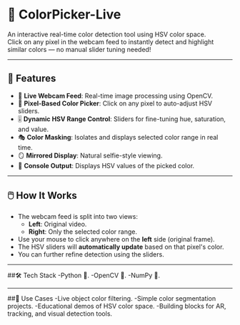 # 🎨 ColorPicker-Live

An interactive real-time color detection tool using HSV color space.  
Click on any pixel in the webcam feed to instantly detect and highlight similar colors — no manual slider tuning needed!

---

## 🚀 Features

- 📸 **Live Webcam Feed**: Real-time image processing using OpenCV.
- 🎯 **Pixel-Based Color Picker**: Click on any pixel to auto-adjust HSV sliders.
- 🎚️ **Dynamic HSV Range Control**: Sliders for fine-tuning hue, saturation, and value.
- 🎭 **Color Masking**: Isolates and displays selected color range in real time.
- 🪞 **Mirrored Display**: Natural selfie-style viewing.
- 🧪 **Console Output**: Displays HSV values of the picked color.

---

## 🖱️ How It Works

- The webcam feed is split into two views:
  - **Left**: Original video.
  - **Right**: Only the selected color range.
- Use your mouse to click anywhere on the **left** side (original frame).
- The HSV sliders will **automatically update** based on that pixel's color.
- You can further refine detection using the sliders.

---
##🛠 Tech Stack
-Python 🐍.
-OpenCV 🎥.
-NumPy 🔢.

---
##🧠 Use Cases
-Live object color filtering.
-Simple color segmentation projects.
-Educational demos of HSV color space.
-Building blocks for AR, tracking, and visual detection tools.

